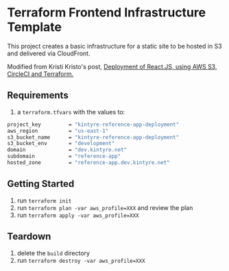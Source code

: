 # Terraform Frontend Infrastructure Template

This project creates a basic infrastructure for a static site to be hosted in S3 and delivered via CloudFront.

Modified from Kristi Kristo's post, [Deployment of React.JS, using AWS S3, CircleCI and Terraform.](https://medium.com/softup-technologies/deployment-of-react-js-using-aws-s3-circleci-and-terraform-e75961c0df86)

## Requirements

1. a `terraform.tfvars` with the values to:

```bash
project_key         = "kintyre-reference-app-deployment"
aws_region          = "us-east-1"
s3_bucket_name      = "kintyre-reference-app-deployment"
s3_bucket_env       = "development"
domain              = "dev.kintyre.net"
subdomain           = "reference-app"
hosted_zone         = "reference-app.dev.kintyre.net"
```

## Getting Started

1. run `terraform init`
2. run `terraform plan -var aws_profile=XXX` and review the plan
3. run `terraform apply -var aws_profile=XXX`

## Teardown

1. delete the `build` directory
2. run `terraform destroy -var aws_profile=XXX`

